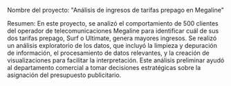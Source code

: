 Nombre del proyecto:
"Análisis de ingresos de tarifas prepago en Megaline"

Resumen:
En este proyecto, se analizó el comportamiento de 500 clientes del operador de telecomunicaciones Megaline para identificar cuál de sus dos tarifas prepago, Surf o Ultimate, genera mayores ingresos. Se realizó un análisis exploratorio de los datos, que incluyó la limpieza y depuración de información, el procesamiento de datos relevantes, y la creación de visualizaciones para facilitar la interpretación. Este análisis preliminar ayudó al departamento comercial a tomar decisiones estratégicas sobre la asignación del presupuesto publicitario.
